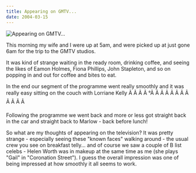 ```yaml
---
title: Appearing on GMTV...
date: 2004-03-15
---
```


![Appearing on GMTV...](https://source.unsplash.com/DWyRC2juMgs/1600x900)

This morning my wife and I were up at 5am, and were picked up at just gone 6am for the trip to the GMTV studios.

It was kind of strange waiting in the ready room, drinking coffee, and seeing the likes of Eamon Holmes, Fiona Phillips, John Stapleton, and so on popping in and out for coffee and bites to eat.

In the end our segment of the programme went really smoothly and it was really easy sitting on the couch with Lorriane Kelly Ã Ã Ã Ã °Ã Ã Ã Ã Ã Ã Ã Ã Ã Ã Ã Ã 

Following the programme we went back and more or less got straight back in the car and straight back to Marlow - back before lunch!

So what are my thoughts of appearing on the television? It was pretty strange - especially seeing these "known faces" walking around - the usual crew you see on breakfast telly... and of course we saw a couple of B list celebs - Helen Worth was in makeup at the same time as me (she plays "Gail" in "Coronation Street"). I guess the overall impression was one of being impressed at how smoothly it all seems to work.